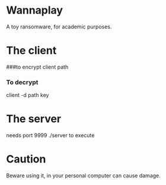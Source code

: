 Wannaplay
=== 
A toy ransomware, for academic purposes.

The client
==
###to encrypt
client path
### To decrypt
client -d path key

The server
==
needs port 9999
./server to execute

Caution
===
Beware using it, in your personal computer can cause damage.
